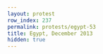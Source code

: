 ```yaml
---
layout: protest
row_index: 237
permalink: protests/egypt-53
title: Egypt, December 2013
hidden: true
---
```

